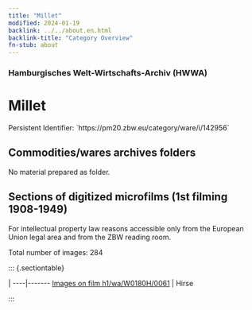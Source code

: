 ```yaml
---
title: "Millet"
modified: 2024-01-19
backlink: ../../about.en.html
backlink-title: "Category Overview"
fn-stub: about
---
```


### Hamburgisches Welt-Wirtschafts-Archiv (HWWA)

# Millet

<div class="hint">Persistent Identifier: `https://pm20.zbw.eu/category/ware/i/142956`</div>







## Commodities/wares archives folders





No material prepared as folder.



<a id="filmsections" />

## Sections of digitized microfilms (1st filming 1908-1949)

<p>For intellectual property law reasons accessible only from the European Union legal area and from the ZBW reading room.</p>



<p>Total number of images: 284</p>




::: {.sectiontable}

 | 
----|-------
<a class="btn" href="https://pm20.zbw.eu/film/h1/wa/W0180H/0061" rel="nofollow">Images on film h1/wa/W0180H/0061</a> | Hirse


:::
















